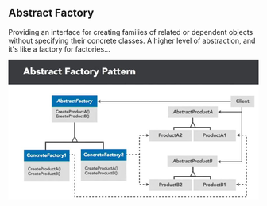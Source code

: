 ## Abstract Factory
Providing an interface for creating families of related or dependent objects without specifying their concrete classes. A higher level of abstraction, and it's like a factory for factories...

<img src="AbstractFactoryDiagram.JPG"/>
